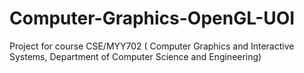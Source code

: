 # Computer-Graphics-OpenGL-UOI
Project for course CSE/MYY702 ( Computer Graphics and Interactive Systems, Department of Computer Science and Engineering)
